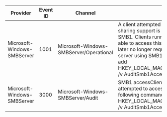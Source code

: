 Provider                     |  Event ID  |  Channel                                  |  Message
-----------------------------|------------|-------------------------------------------|--------------------------------------------------------------------------------------------------------------------------------------------------------------------------------------------------------------------------------------------------------------------------------------------------------------------------------------------------------------------------------------------------------------------------------------------------------------------------------------------------------------------------------------------------------------------------------------------------------------------------------------------------------
Microsoft-Windows-SMBServer  |  1001      |  Microsoft-Windows-SMBServer/Operational  |  A client attempted to access the server using SMB1 and was rejected because SMB1 file sharing support is disabled.Guidance:An administrator has disabled server support for SMB1. Clients running Windows XP / Windows Server 2003 R2 and earlier will not be able to access this server. Clients running Windows Vista / Windows Server 2008 and later no longer require SMB1. To determine which clients are attempting to access this server using SMB1, enable SMB1 access auditing by running the following command:	reg add HKEY_LOCAL_MACHINE\SYSTEM\CurrentControlSet\Services\LanmanServer\Parameters /v AuditSmb1Access /t REG_DWORD -d 1 /f
Microsoft-Windows-SMBServer  |  3000      |  Microsoft-Windows-SMBServer/Audit        |  SMB1 accessClient Address: {ClientName}Guidance:This event indicates that a client attempted to access the server using SMB1. To stop auditing SMB1 access, run the following command:	reg add HKEY_LOCAL_MACHINE\SYSTEM\CurrentControlSet\Services\LanmanServer\Parameters /v AuditSmb1Access /t REG_DWORD -d 0 /f